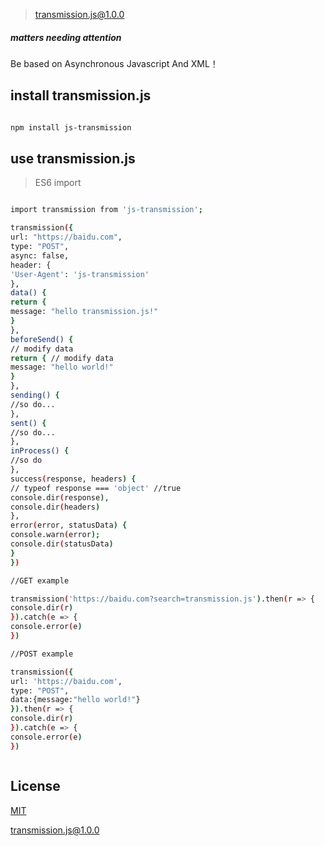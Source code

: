 > transmission.js@1.0.0

##### matters needing attention

Be based on Asynchronous Javascript And XML！

## install transmission.js

```bash

npm install js-transmission

```

## use transmission.js

> ES6 import

``` bash

import transmission from 'js-transmission';

transmission({
url: "https://baidu.com",
type: "POST",
async: false,
header: {
'User-Agent': 'js-transmission'
},
data() {
return {
message: "hello transmission.js!"
}
},
beforeSend() {
// modify data
return { // modify data
message: "hello world!"
}
},
sending() {
//so do...
},
sent() {
//so do...
},
inProcess() {
//so do
},
success(response, headers) {
// typeof response === 'object' //true
console.dir(response),
console.dir(headers)
},
error(error, statusData) {
console.warn(error);
console.dir(statusData)
}
})

//GET example

transmission('https://baidu.com?search=transmission.js').then(r => {
console.dir(r)
}).catch(e => {
console.error(e)
})

//POST example

transmission({
url: 'https://baidu.com',
type: "POST",
data:{message:"hello world!"}
}).then(r => {
console.dir(r)
}).catch(e => {
console.error(e)
})



```
##  License

[MIT](http://opensource.org/licenses/MIT)

[transmission.js@1.0.0](https://github.com/noteScript/js-transmission.git)
